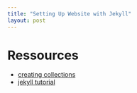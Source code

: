 ```yaml
---
title: "Setting Up Website with Jekyll"
layout: post
---
```


# Ressources


- [creating collections](https://www.digitalocean.com/community/tutorials/jekyll-collections)
- [jekyll tutorial](https://cloudcannon.com/community/learn/jekyll-tutorial/)

